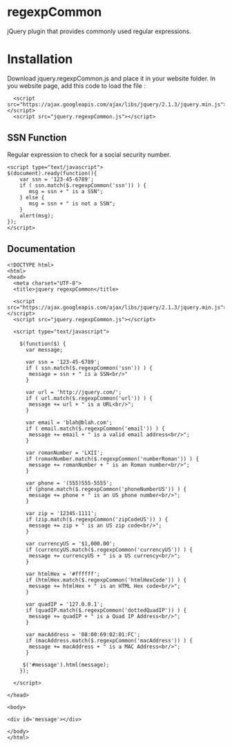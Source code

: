 regexpCommon
============

jQuery plugin that provides commonly used regular expressions.

Installation
============

Download jquery.regexpCommon.js and place it in your website folder.
In you website page, add this code to load the file :

      <script src="https://ajax.googleapis.com/ajax/libs/jquery/2.1.3/jquery.min.js"></script>
      <script src="jquery.regexpCommon.js"></script>

SSN Function
------------

Regular expression to check for a social security number.

    <script type="text/javascript"> 
    $(document).ready(function(){ 
        var ssn = '123-45-6789';
        if ( ssn.match($.regexpCommon('ssn')) ) {
           msg = ssn + " is a SSN";
        } else {
           msg = ssn + " is not a SSN";
        }
        alert(msg); 
    });  
    </script>


## Documentation

    <!DOCTYPE html>
    <html>
    <head>
      <meta charset="UTF-8">
      <title>jquery regexpCommon</title>
    
      <script src="https://ajax.googleapis.com/ajax/libs/jquery/2.1.3/jquery.min.js"></script>
      <script src="jquery.regexpCommon.js"></script>
    
      <script type="text/javascript">
    
        $(function($) {
          var message;
    
          var ssn = '123-45-6789';
          if ( ssn.match($.regexpCommon('ssn')) ) {
           message = ssn + " is a SSN<br/>"
          }
    
          var url = 'http://jquery.com/';
          if ( url.match($.regexpCommon('url')) ) {
           message += url + " is a URL<br/>";
          }
    
          var email = 'blah@blah.com';
          if ( email.match($.regexpCommon('email')) ) {
           message += email + " is a valid email address<br/>";
          }
    
          var romanNumber = 'LXII';
          if (romanNumber.match($.regexpCommon('numberRoman')) ) {
           message += romanNumber + " is an Roman number<br/>";
          }
    
          var phone = '(555)555-5555';
          if (phone.match($.regexpCommon('phoneNumberUS')) ) {
           message += phone + " is an US phone number<br/>";
          }
    
          var zip = '12345-1111';
          if (zip.match($.regexpCommon('zipCodeUS')) ) {
           message += zip + " is an US zip code<br/>";
          }
    
          var currencyUS = '$1,000.00';
          if (currencyUS.match($.regexpCommon('currencyUS')) ) {
           message += currencyUS + " is a US currency<br/>";
          }
    
          var htmlHex = '#ffffff';
          if (htmlHex.match($.regexpCommon('htmlHexCode')) ) {
           message += htmlHex + " is an HTML Hex code<br/>";
          }
    
          var quadIP = '127.0.0.1';
          if (quadIP.match($.regexpCommon('dottedQuadIP')) ) {
           message += quadIP + " is a Quad IP Address<br/>";
          }
    
          var macAddress = '08:00:69:02:01:FC';
          if (macAddress.match($.regexpCommon('macAddress')) ) {
           message += macAddress + " is a MAC Address<br/>";
          }
    
         $('#message').html(message);
        });
    
      </script>
    
    </head>
    
    <body>
    
    <div id='message'></div>
    
    </body>
    </html>
